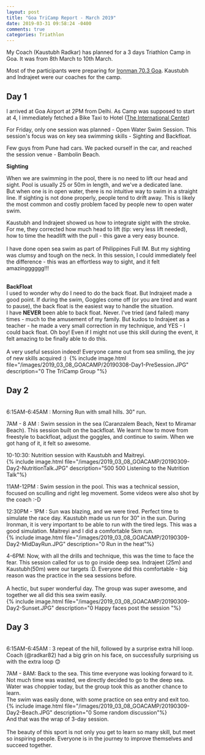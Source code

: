 ```yaml
---
layout: post
title: "Goa TriCamp Report - March 2019"
date: 2019-03-31 09:58:24 -0400
comments: true
categories: Triathlon
---
```

My Coach (Kaustubh Radkar) has planned for a 3 days Triathlon Camp in Goa. It was from 8th March to 10th March.   

Most of the participants were preparing for [Ironman 70.3 Goa](http://eu.ironman.com/triathlon/events/asiapac/ironman-70.3/goa.aspx). Kaustubh and Indrajeet were our coaches for the camp.⁣   
   
## Day 1   
<!--more-->
I arrived at Goa Airport at 2PM from Delhi. As Camp was supposed to start at 4, I immediately fetched a Bike Taxi to Hotel ([The International Center](http://www.internationalcentregoa.com))   
   
For Friday, only one session was planned - Open Water Swim Session. This session's focus was on key sea swimming skills - Sighting and Backfloat.   
   
Few guys from Pune had cars. We packed ourself in the car, and reached the session venue - Bambolin Beach.   
   
**Sighting**   
   
When we are swimming in the pool, there is no need to lift our head and sight. Pool is usually 25 or 50m in length, and we've a dedicated lane.  
But when one is in open water, there is no intuitive way to swim in a straight line. If sighting is not done properly, people tend to drift away. This is likely the most common and costly problem faced by people new to open water swim. 

Kaustubh and Indrajeet showed us how to integrate sight with the stroke. For me, they corrected how much head to lift (tip: very less lift needed), how to time the headlift with the pull - this gave a very easy bounce. ⁣   
⁣   
I have done open sea swim as part of Philippines Full IM. But my sighting was clumsy and tough on the neck. In this session, I could immediately feel the difference - this was an effortless way to sight, and it felt amazingggggg!!!⁣   
   
⁣   
**BackFloat**   ⁣   
I used to wonder why do I need to do the back float. But Indrajeet made a good point. If during the swim, Goggles come off (or you are tired and want to pause), the back float is the easiest way to handle the situation.⁣   
I have **NEVER** been able to back float. Never. I've tried (and failed) many times - much to the amusement of my family. But kudos to Indrajeet as a teacher - he made a very small correction in my technique, and YES - I could back float. Oh boy! Even if I might not use this skill during the event, it felt amazing to be finally able to do this.⁣   
⁣   
A very useful session indeed! Everyone came out from sea smiling, the joy of new skills acquired :) ⁣ 
{% include image.html file="/images/2019_03_08_GOACAMP/20190308-Day1-PreSession.JPG" description="0 The TriCamp Group "%}
⁣   
## Day 2   
⁣   
6:15AM-6:45AM : Morning Run with small hills. 30" run.⁣   
   
7AM - 8 AM : Swim session in the sea (Caranzalem Beach, Next to Miramar Beach). This session built on the backfloat. We learnt how to move from freestyle to backfloat, adjust the goggles, and continue to swim. When we got hang of it, it felt so awesome⁣.   
   
10-10:30: Nutrition session with Kaustubh and Maitreyi⁣.   
{% include image.html file="/images/2019_03_08_GOACAMP/20190309-Day2-NutritionTalk.JPG" description="500 500 Listening to the Nutrition Talk"%}
   
11AM-12PM : Swim session in the pool. This was a technical session, focused on sculling and right leg movement. Some videos were also shot by the coach :-D⁣   
   
12:30PM - 1PM : Sun was blazing, and we were tired. Perfect time to simulate the race day. Kaustubh made us run for 30" in the sun. During Ironman, it is very important to be able to run with the tired legs. This was a good simulation. Maitreyi and I did a comfortable 5km⁣ run.   
{% include image.html file="/images/2019_03_08_GOACAMP/20190309-Day2-MidDayRun.JPG" description="0 Run in the heat"%}
   
4-6PM: Now, with all the drills and technique, this was the time to face the fear. This session called for us to go inside deep sea. Indrajeet (25m) and Kaustubh(50m) were our targets :D. Everyone did this comfortable - big reason was the practice in the sea sessions before.⁣   
⁣   
A hectic, but super wonderful day. The group was super awesome, and together we all did this sea swim easily.⁣   
{% include image.html file="/images/2019_03_08_GOACAMP/20190309-Day2-Sunset.JPG" description="0 Happy faces post the session "%}
⁣   
## Day 3   
⁣   
⁣6:15AM-6:45AM : 3 repeat of the hill, followed by a surprise extra hill loop. Coach (@radkar82) had a big grin on his face, on successfully surprising us with the extra loop 😊⁣⁣   
   
7AM - 8AM: Back to the sea. This time everyone was looking forward to it. Not much time was wasted, we directly decided to go to the deep sea. Water was choppier today, but the group took this as another chance to learn. ⁣⁣   
The swim was easily done, with some practice on sea entry and exit too.⁣⁣   
{% include image.html file="/images/2019_03_08_GOACAMP/20190309-Day2-Beach.JPG" description="0 Some random discussion"%}
⁣   
And that was the wrap of 3-day session. ⁣⁣   
⁣   
The beauty of this sport is not only you get to learn so many skill, but meet so inspiring people. Everyone is in the journey to improve themselves and succeed together.⁣⁣   
⁣   
⁣   
⁣   
⁣   
⁣   
⁣   
